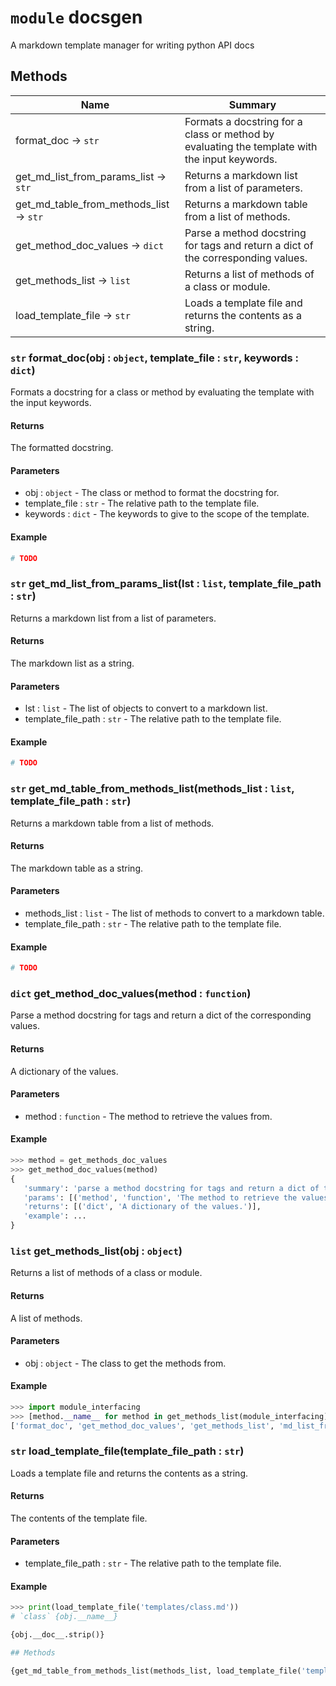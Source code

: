 # `module` docsgen

A markdown template manager for writing python API docs

## Methods

| Name | Summary |
| ---- | ---- |
| format_doc -> `str` |  Formats a docstring for a class or method by evaluating the template with the input keywords.  |
| get_md_list_from_params_list -> `str` |  Returns a markdown list from a list of parameters.  |
| get_md_table_from_methods_list -> `str` |  Returns a markdown table from a list of methods.  |
| get_method_doc_values -> `dict` |  Parse a method docstring for tags and return a dict of the corresponding values.  |
| get_methods_list -> `list` |  Returns a list of methods of a class or module.  |
| load_template_file -> `str` |  Loads a template file and returns the contents as a string.  |
### `str` format_doc(obj : `object`, template_file : `str`, keywords : `dict`)

 Formats a docstring for a class or method by evaluating the template with the input keywords. 

#### Returns

 The formatted docstring. 

#### Parameters

 - obj : `object` -  The class or method to format the docstring for. 
 - template_file : `str` -  The relative path to the template file. 
 - keywords : `dict` -  The keywords to give to the scope of the template. 



#### Example


 ```python
 # TODO
 ```
 ### `str` get_md_list_from_params_list(lst : `list`, template_file_path : `str`)

 Returns a markdown list from a list of parameters. 

#### Returns

 The markdown list as a string. 

#### Parameters

 - lst : `list` -  The list of objects to convert to a markdown list. 
 - template_file_path : `str` -  The relative path to the template file. 



#### Example


 ```python
 # TODO
 ```
 ### `str` get_md_table_from_methods_list(methods_list : `list`, template_file_path : `str`)

 Returns a markdown table from a list of methods. 

#### Returns

 The markdown table as a string. 

#### Parameters

 - methods_list : `list` -  The list of methods to convert to a markdown table. 
 - template_file_path : `str` -  The relative path to the template file. 



#### Example


 ```python
 # TODO
 ```
 ### `dict` get_method_doc_values(method : `function`)

 Parse a method docstring for tags and return a dict of the corresponding values. 

#### Returns

 A dictionary of the values. 

#### Parameters

 - method : `function` -  The method to retrieve the values from. 



#### Example


 ```python
 >>> method = get_methods_doc_values
 >>> get_method_doc_values(method)
 {
 	'summary': 'parse a method docstring for tags and return a dict of the corresponding values.',
 	'params': [('method', 'function', 'The method to retrieve the values from.')],
 	'returns': [('dict', 'A dictionary of the values.')],
 	'example': ...
 }
 ```
 ### `list` get_methods_list(obj : `object`)

 Returns a list of methods of a class or module. 

#### Returns

 A list of methods. 

#### Parameters

 - obj : `object` -  The class to get the methods from. 



#### Example


 ```python
 >>> import module_interfacing
 >>> [method.__name__ for method in get_methods_list(module_interfacing)]
 ['format_doc', 'get_method_doc_values', 'get_methods_list', 'md_list_from_params_list', 'md_table_from_methods_list']
 ```
 ### `str` load_template_file(template_file_path : `str`)

 Loads a template file and returns the contents as a string. 

#### Returns

 The contents of the template file. 

#### Parameters

 - template_file_path : `str` -  The relative path to the template file. 



#### Example


 ```python
 >>> print(load_template_file('templates/class.md'))
 # `class` {obj.__name__}

 {obj.__doc__.strip()}

 ## Methods

 {get_md_table_from_methods_list(methods_list, load_template_file('templates/table.md'))}
 ```
 